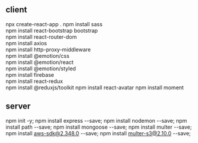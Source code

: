 ## client
npx create-react-app .
npm install sass   
npm install react-bootstrap bootstrap   
npm install react-router-dom   
npm install axios   
npm install http-proxy-middleware   
npm install @emotion/css    
npm install @emotion/react  
npm install @emotion/styled   
npm install firebase   
npm install react-redux   
npm install @reduxjs/toolkit
npm install react-avatar npm install moment


## server
npm init -y;
npm install express --save;
npm install nodemon --save;
npm install path --save;
npm install mongoose --save;
npm install multer --save;
npm install aws-sdk@2.348.0 --save;
npm install multer-s3@2.10.0 --save;